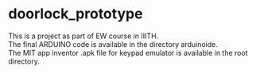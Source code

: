 # doorlock_prototype

This is a project as part of EW course in IIITH.  
The final ARDUINO code is available in the directory arduinoide.  
The MIT app inventor .apk file for keypad emulator is available in the root directory.

